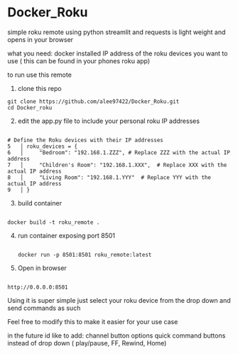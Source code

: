 # Docker_Roku


simple roku remote using python streamlit and requests is light weight and opens in your browser

what you need:
docker installed 
IP address of the roku devices you want to use ( this can be found in your phones roku app)


to run use this remote

1. clone this repo 

```
git clone https://github.com/alee97422/Docker_Roku.git
cd Docker_roku

```
2. edit the app.py file to include your personal roku IP addresses

  ```

# Define the Roku devices with their IP addresses
5   │ roku_devices = {
6   │     "Bedroom": "192.168.1.ZZZ", # Replace ZZZ with the actual IP address
7   │     "Children's Room": "192.168.1.XXX",  # Replace XXX with the actual IP address
8   │     "Living Room": "192.168.1.YYY"  # Replace YYY with the actual IP address
9   │ }

  ```

3. build container 

```

docker build -t roku_remote .

```

4. run container exposing port 8501
   ```
  
   docker run -p 8501:8501 roku_remote:latest

   ```

5. Open in browser

```

http://0.0.0.0:8501

```


Using it is super simple just select your roku device from the drop down and send commands as such 

Feel free to modify this to make it easier for your use case 

in the future id like to add:
channel button options
quick command buttons instead of drop down ( play/pause, FF, Rewind, Home)








   

